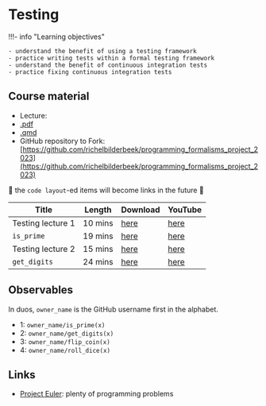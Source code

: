 # Testing

!!!- info "Learning objectives"

    - understand the benefit of using a testing framework
    - practice writing tests within a formal testing framework
    - understand the benefit of continuous integration tests
    - practice fixing continuous integration tests

## Course material

 * Lecture:
  * [.pdf](testing_lecture.pdf)
  * [.qmd](testing_lecture/testing_lecture.qmd)
 * GitHub repository to Fork: [https://github.com/richelbilderbeek/programming_formalisms_project_2023](https://github.com/richelbilderbeek/programming_formalisms_project_2023)

:construction: the `code layout`-ed items will become links in the future :construction:


Title                        |Length   |Download                                                                 |YouTube
-----------------------------|---------|-------------------------------------------------------------------------|---------------------------------------------------------
Testing lecture 1            |10 mins  |[here](https://richelbilderbeek.nl/programming_formalisms_testing_1.ogv) |[here](https://youtu.be/FXdEtzl-wws)
`is_prime`                   |19 mins  |[here](https://richelbilderbeek.nl/tdd_python_is_prime_unittest_fork.ogv)|[here](https://youtu.be/jwAyMlaODfo)
Testing lecture 2            |15 mins  |[here](https://richelbilderbeek.nl/programming_formalisms_testing_2.ogv) |[here](https://youtu.be/FMNG6oO8McA)
`get_digits`                 |24 mins  |[here](https://richelbilderbeek.nl/tdd_python_get_digits.ogv)            |[here](https://youtu.be/vmRuSWhdA7c)

## Observables

In duos, `owner_name` is the GitHub username first in the alphabet.

 * 1: `owner_name/is_prime(x)`
 * 2: `owner_name/get_digits(x)`
 * 3: `owner_name/flip_coin(x)`
 * 4: `owner_name/roll_dice(x)`

## Links

 * [Project Euler](https://projecteuler.net/archives): plenty of programming problems
